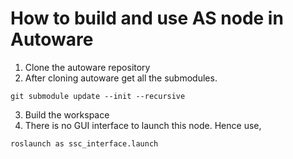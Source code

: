 # How to build and use AS node in Autoware
1. Clone the autoware repository
2. After cloning autoware get all the submodules.
```
git submodule update --init --recursive
```
3. Build the workspace
4. There is no GUI interface to launch this node. Hence use,
```
roslaunch as ssc_interface.launch
```
